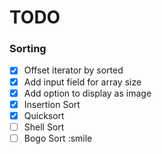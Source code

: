 # TODO
### Sorting
- [x] Offset iterator by sorted
- [x] Add input field for array size
- [x] Add option to display as image
- [x] Insertion Sort
- [x] Quicksort
- [ ] Shell Sort
- [ ] Bogo Sort :smile